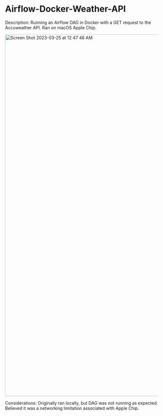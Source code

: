 # Airflow-Docker-Weather-API

Description: Running an Airflow DAG in Docker with a GET request to the Accuweather API. Ran on macOS Apple Chip. 

<img width="1188" alt="Screen Shot 2023-03-25 at 12 47 46 AM" src="https://user-images.githubusercontent.com/62254480/227696974-0617bf97-e77d-4a8f-92c0-f1aa207b85b7.png">

Considerations: Originally ran locally, but DAG was not running as expected. Believed it was a networking limitation associated with Apple Chip. 
